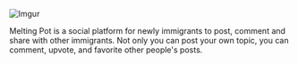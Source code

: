![Imgur](https://i.imgur.com/mIesIcQ.png)

Melting Pot is a social platform for newly immigrants to post, comment and share with other immigrants. 
Not only you can post your own topic, you can comment, upvote, and favorite other people's posts. 
